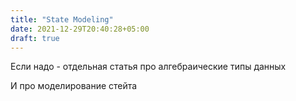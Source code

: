 ```yaml
---
title: "State Modeling"
date: 2021-12-29T20:40:28+05:00
draft: true
---
```


Если надо - отдельная статья про алгебраические типы данных

И про моделирование стейта

